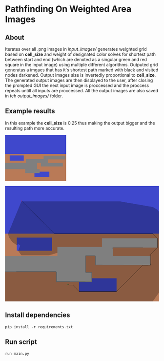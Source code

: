 # Pathfinding On Weighted Area Images

## About

Iterates over all .png images in *input_images/* generates weighted grid based on **cell_size** and weight of designated color solves for shortest path between start and end (which are denoted as a singular green and red square in the input image) using multiple different algorithms. Outputed grid generatas a imgaes that has it's shortest path marked with black and visited nodes darkened. Output images size is invertedly proportional to **cell_size**. The generated output images are then displayed to the user, after closing the prompted GUI the next input image is proccessed and the proccess repeats untill all inputs are proccessed. All the output images are also saved in teh *output_images/* folder.

## Example results

In this example the **cell_size** is 0.25 thus making the output bigger and the resulting path more accurate.

![input image example](input_images/3.png)

![output image example w A*](output_images/3_Astar.png)

## Install dependencies

``` shell
pip install -r requirements.txt
```

## Run script

``` shell
run main.py
```
